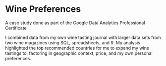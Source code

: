 # Wine Preferences
A case study done as part of the Google Data Analytics Professional Certificate

I combined data from my own wine tasting journal with larger data sets from two wine magazines using SQL, spreadsheets, and R. My analysis highlighted the top recommended countries for me to expand my wine tastings to, factoring in geographic context, price, and my own personal preferences.
